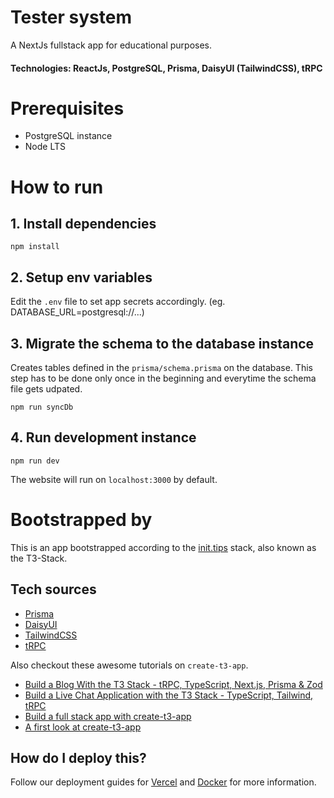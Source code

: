 # Tester system

A NextJs fullstack app for educational purposes. 

#### Technologies: ReactJs, PostgreSQL, Prisma, DaisyUI (TailwindCSS), tRPC

# Prerequisites

- PostgreSQL instance
- Node LTS

# How to run

## 1. Install dependencies
```
npm install
```

## 2. Setup env variables

Edit the `.env` file to set app secrets accordingly. (eg. DATABASE_URL=postgresql://...)

## 3. Migrate the schema to the database instance

Creates tables defined in the `prisma/schema.prisma` on the database. This step has to be done only once in the beginning and everytime the schema file gets udpated.

```
npm run syncDb
```

## 4. Run development instance

```
npm run dev
```

The website will run on `localhost:3000` by default.


# Bootstrapped by

This is an app bootstrapped according to the [init.tips](https://init.tips) stack, also known as the T3-Stack.

## Tech sources

- [Prisma](https://prisma.io)
- [DaisyUI](https://daisyui.com)
- [TailwindCSS](https://tailwindcss.com)
- [tRPC](https://trpc.io)


Also checkout these awesome tutorials on `create-t3-app`.

- [Build a Blog With the T3 Stack - tRPC, TypeScript, Next.js, Prisma & Zod](https://www.youtube.com/watch?v=syEWlxVFUrY)
- [Build a Live Chat Application with the T3 Stack - TypeScript, Tailwind, tRPC](https://www.youtube.com/watch?v=dXRRY37MPuk)
- [Build a full stack app with create-t3-app](https://www.nexxel.dev/blog/ct3a-guestbook)
- [A first look at create-t3-app](https://dev.to/ajcwebdev/a-first-look-at-create-t3-app-1i8f)

## How do I deploy this?

Follow our deployment guides for [Vercel](https://beta.create.t3.gg/en/deployment/vercel) and [Docker](https://beta.create.t3.gg/en/deployment/docker) for more information.
